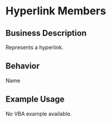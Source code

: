 # Hyperlink Members

## Business Description
Represents a hyperlink.

## Behavior
Name

## Example Usage
No VBA example available.